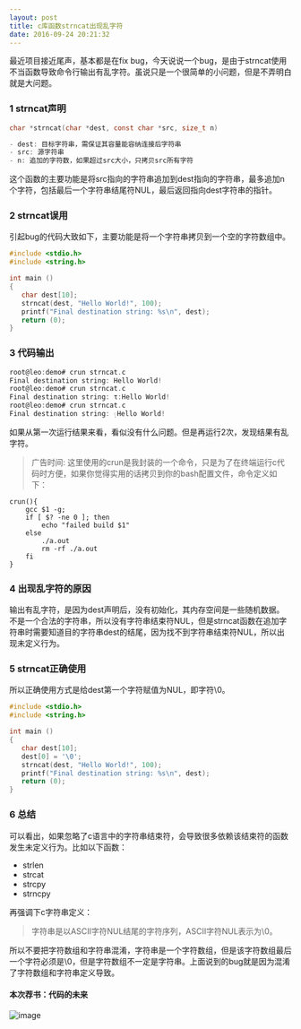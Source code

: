 ```yaml
---
layout: post
title: c库函数strncat出现乱字符
date: 2016-09-24 20:21:32
---
```


最近项目接近尾声，基本都是在fix bug，今天说说一个bug，是由于strncat使用不当函数导致命令行输出有乱字符。虽说只是一个很简单的小问题，但是不弄明白就是大问题。

### 1 strncat声明

```c
char *strncat(char *dest, const char *src, size_t n)

- dest: 目标字符串，需保证其容量能容纳连接后字符串
- src: 源字符串
- n: 追加的字符数，如果超过src大小，只拷贝src所有字符
```

这个函数的主要功能是将src指向的字符串追加到dest指向的字符串，最多追加n个字符，包括最后一个字符串结尾符NUL，最后返回指向dest字符串的指针。

### 2 strncat误用

引起bug的代码大致如下，主要功能是将一个字符串拷贝到一个空的字符数组中。

```c
#include <stdio.h>
#include <string.h>

int main ()
{
   char dest[10];
   strncat(dest, "Hello World!", 100);
   printf("Final destination string: %s\n", dest);
   return (0);
}
```

### 3 代码输出

```c
root@leo:demo# crun strncat.c
Final destination string: Hello World!
root@leo:demo# crun strncat.c
Final destination string: τ:Hello World!
root@leo:demo# crun strncat.c
Final destination string: ᰷Hello World!
```

如果从第一次运行结果来看，看似没有什么问题。但是再运行2次，发现结果有乱字符。

>广告时间: 这里使用的crun是我封装的一个命令，只是为了在终端运行c代码时方便，如果你觉得实用的话拷贝到你的bash配置文件，命令定义如下：

```
crun(){
    gcc $1 -g;
    if [ $? -ne 0 ]; then
        echo "failed build $1"
    else
        ./a.out
        rm -rf ./a.out
    fi
}
```

### 4 出现乱字符的原因

输出有乱字符，是因为dest声明后，没有初始化，其内存空间是一些随机数据。不是一个合法的字符串，所以没有字符串结束符NUL，但是strncat函数在追加字符串时需要知道目的字符串dest的结尾，因为找不到字符串结束符NUL，所以出现未定义行为。

### 5 strncat正确使用

所以正确使用方式是给dest第一个字符赋值为NUL，即字符\0。

```c
#include <stdio.h>
#include <string.h>

int main ()
{
   char dest[10];
   dest[0] = '\0';
   strncat(dest, "Hello World!", 100);
   printf("Final destination string: %s\n", dest);
   return (0);
}
```

### 6 总结

可以看出，如果忽略了c语言中的字符串结束符，会导致很多依赖该结束符的函数发生未定义行为。比如以下函数：

- strlen
- strcat
- strcpy
- strncpy

再强调下c字符串定义：

>字符串是以ASCII字符NUL结尾的字符序列，ASCII字符NUL表示为\0。

所以不要把字符数组和字符串混淆，字符串是一个字符数组，但是该字符数组最后一个字符必须是\0，但是字符数组不一定是字符串。上面说到的bug就是因为混淆了字符数组和字符串定义导致。

#### 本次荐书：代码的未来

![image](https://img11.360buyimg.com/n1/s200x200_jfs/t3460/160/1647393366/63542/6587d1a4/582ddf01Nb78d0a15.jpg)

